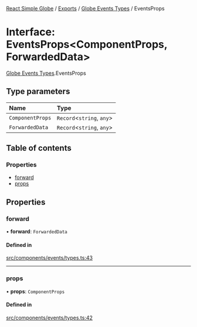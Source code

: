 [React Simple Globe](../README.md) / [Exports](../modules.md) / [Globe Events Types](../modules/Globe_Events_Types.md) / EventsProps

# Interface: EventsProps<ComponentProps, ForwardedData\>

[Globe Events Types](../modules/Globe_Events_Types.md).EventsProps

## Type parameters

| Name | Type |
| :------ | :------ |
| `ComponentProps` | `Record`<`string`, `any`\> |
| `ForwardedData` | `Record`<`string`, `any`\> |

## Table of contents

### Properties

- [forward](Globe_Events_Types.EventsProps.md#forward)
- [props](Globe_Events_Types.EventsProps.md#props)

## Properties

### forward

• **forward**: `ForwardedData`

#### Defined in

[src/components/events/types.ts:43](https://github.com/Gaushao/d3-react-globe/blob/636f719/src/components/events/types.ts#L43)

___

### props

• **props**: `ComponentProps`

#### Defined in

[src/components/events/types.ts:42](https://github.com/Gaushao/d3-react-globe/blob/636f719/src/components/events/types.ts#L42)
